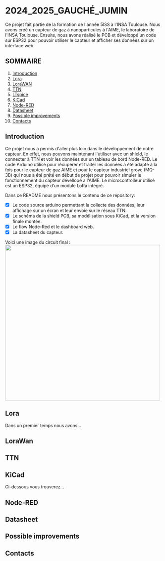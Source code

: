 # 2024_2025_GAUCHÉ_JUMIN
Ce projet fait partie de la formation de l'année 5ISS à l'INSA Toulouse. Nous avons créé un capteur de gaz à nanoparticules à l'AIME, le laboratoire de l'INSA Toulouse.
Ensuite, nous avons réalisé le PCB et développé un code sur ESP32 pour pouvoir utiliser le capteur et afficher ses données sur un interface web.

## SOMMAIRE 
1. [Introduction](#introduction)
2. [Lora](#lora)
3. [LoraWAN](#lorawan)
4. [TTN](#ttn)
5. [LTspice](#ltspice)
6. [KiCad](#kicad) 
7. [Node-RED](#node-red)
8. [Datasheet](#datasheet)
9. [Possible improvements](#possible_improvements)
10. [Contacts](#contact)

## Introduction

Ce projet nous a permis d'aller plus loin dans le développement de notre capteur. 
En effet, nous pouvons maintenant l'utiliser avec un shield, le connecter à TTN et voir les données sur un tableau de bord Node-RED. Le code Arduino utilisé pour récupérer et traiter les données a été adapté à la fois pour le capteur de gaz AIME et pour le capteur industriel grove (MQ-3B) qui nous a été prété en début de projet pour pouvoir simuler le fonctionnement du capteur dévellopé à l'AIME. Le microcontrolleur utilisé est un ESP32, équipé d'un module LoRa intégré.


Dans ce README nous présentons le contenu de ce repository:

- [x] Le code source arduino permettant la collecte des données, leur affichage sur un écran et leur envoie sur le réseau TTN.
- [x] Le schéma de la shield PCB, sa modélisation sous KiCad, et la version finale montée.
- [x] Le flow Node-Red et le dashboard web.
- [x] La datasheet du capteur.

Voici une image du circuit final : <br>
<img src="/Documents/Pictures/ARDUINO.jpg" height="500"> <br>

## Lora
Dans un premier temps nous avons...
## LoraWan
## TTN
## KiCad
Ci-dessous vous trouverez...
## Node-RED
## Datasheet
## Possible improvements
## Contacts